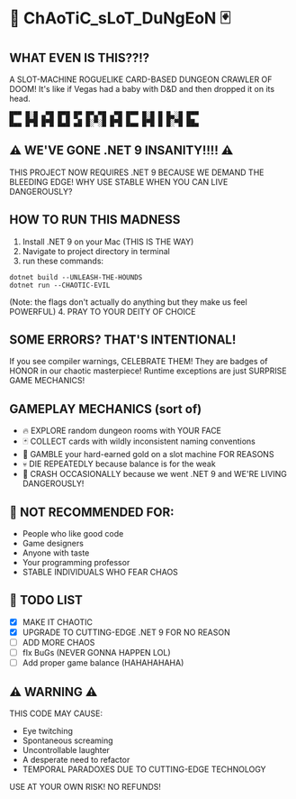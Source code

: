 # 🎰 ChAoTiC_sLoT_DuNgEoN 🃏

## WHAT EVEN IS THIS??!?

A SLOT-MACHINE ROGUELIKE CARD-BASED DUNGEON CRAWLER OF DOOM! It's like if Vegas had a baby with D&D and then dropped it on its head.

```
█▀▀ █░█ ▄▀█ █▀█ █▀ █▀▄▀█ ▄▀█ █▀▀ █░█ █ █▄░█ █▀▀
█▄▄ █▀█ █▀█ █▄█ ▄█ █░▀░█ █▀█ █▄▄ █▀█ █ █░▀█ ██▄
```

## ⚠️ WE'VE GONE .NET 9 INSANITY!!!! ⚠️

THIS PROJECT NOW REQUIRES .NET 9 BECAUSE WE DEMAND THE BLEEDING EDGE! 
WHY USE STABLE WHEN YOU CAN LIVE DANGEROUSLY?

## HOW TO RUN THIS MADNESS

1. Install .NET 9 on your Mac (THIS IS THE WAY)
2. Navigate to project directory in terminal
3. run these commands:
```
dotnet build --UNLEASH-THE-HOUNDS
dotnet run --CHAOTIC-EVIL
```
(Note: the flags don't actually do anything but they make us feel POWERFUL)
4. PRAY TO YOUR DEITY OF CHOICE

## SOME ERRORS? THAT'S INTENTIONAL!

If you see compiler warnings, CELEBRATE THEM! 
They are badges of HONOR in our chaotic masterpiece!
Runtime exceptions are just SURPRISE GAME MECHANICS!

## GAMEPLAY MECHANICS (sort of)

* 🔥 EXPLORE random dungeon rooms with YOUR FACE
* 🃏 COLLECT cards with wildly inconsistent naming conventions
* 🎰 GAMBLE your hard-earned gold on a slot machine FOR REASONS
* 💀 DIE REPEATEDLY because balance is for the weak
* 🧨 CRASH OCCASIONALLY because we went .NET 9 and WE'RE LIVING DANGEROUSLY!

## 🚫 NOT RECOMMENDED FOR:
- People who like good code
- Game designers
- Anyone with taste
- Your programming professor
- STABLE INDIVIDUALS WHO FEAR CHAOS

## 📝 TODO LIST 
- [x] MAKE IT CHAOTIC
- [x] UPGRADE TO CUTTING-EDGE .NET 9 FOR NO REASON
- [ ] ADD MORE CHAOS
- [ ] fIx BuGs (NEVER GONNA HAPPEN LOL)
- [ ] Add proper game balance (HAHAHAHAHA)

## ⚠️ WARNING ⚠️

THIS CODE MAY CAUSE:
- Eye twitching
- Spontaneous screaming
- Uncontrollable laughter
- A desperate need to refactor
- TEMPORAL PARADOXES DUE TO CUTTING-EDGE TECHNOLOGY

USE AT YOUR OWN RISK! NO REFUNDS! 
